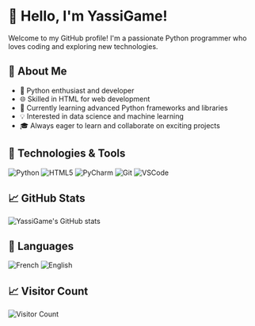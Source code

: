 # 👋 Hello, I'm YassiGame!

Welcome to my GitHub profile! I'm a passionate Python programmer who loves coding and exploring new technologies.

## 🚀 About Me

- 🐍 Python enthusiast and developer
- 🌐 Skilled in HTML for web development
- 🌱 Currently learning advanced Python frameworks and libraries
- 💡 Interested in data science and machine learning
- 🎓 Always eager to learn and collaborate on exciting projects

## 🔧 Technologies & Tools

![Python](https://img.shields.io/badge/Code-Python-3776AB?style=for-the-badge&logo=python&logoColor=white)
![HTML5](https://img.shields.io/badge/Code-HTML5-E34F26?style=for-the-badge&logo=html5&logoColor=white)
![PyCharm](https://img.shields.io/badge/IDE-PyCharm-000000?style=for-the-badge&logo=pycharm&logoColor=white)
![Git](https://img.shields.io/badge/Version_Control-Git-F05032?style=for-the-badge&logo=git&logoColor=white)
![VSCode](https://img.shields.io/badge/Editor-VS_Code-007ACC?style=for-the-badge&logo=visual-studio-code&logoColor=white)

## 📈 GitHub Stats

![YassiGame's GitHub stats](https://github-readme-stats.vercel.app/api?username=YassiGame&show_icons=true&theme=radical)

## 💬 Languages

![French](https://img.shields.io/badge/French-Native-1f425f?style=flat-square)
![English](https://img.shields.io/badge/English-Fluent-1f425f?style=flat-square)

## 📈 Visitor Count

![Visitor Count](https://komarev.com/ghpvc/?username=YassiGame&color=blue&style=flat-square)

